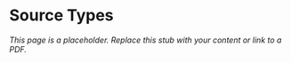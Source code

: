 #    Source Types

_This page is a placeholder. Replace this stub with your content or link to a PDF._
